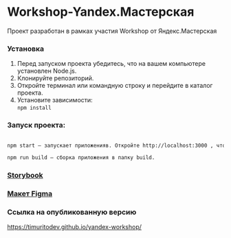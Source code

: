 # Workshop-Yandex.Мастерская

Проект разработан в рамках участия Workshop от Яндекс.Мастерская 

### Установка

1. Перед запуском проекта убедитесь, что на вашем компьютере установлен Node.js.
2. Клонируйте репозиторий.
3. Откройте терминал или командную строку и перейдите в каталог проекта.
4. Установите зависимости:  
   `npm install`

### Запуск проекта:
```bash

npm start — запускает приложенияв. Откройте http://localhost:3000 , чтобы просмотреть его в браузере.

npm run build — сборка приложения в папку build.
```

### [Storybook](https://fenixdeveloper.github.io/it-events-template/?path=/docs/components-sortbar--docs)
### [Макет Figma](https://www.figma.com/file/ItprGXAa7h0J129f95U3bN/V.1_Cut?type=design&node-id=3-19&mode=design&t=o8yM8nxKVgk3eKY4-0)

### Ссылка на опубликованную версию
https://timuritodev.github.io/yandex-workshop/